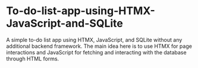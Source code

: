 # To-do-list-app-using-HTMX-JavaScript-and-SQLite
A simple to-do list app using HTMX, JavaScript, and SQLite without any additional backend framework. The main idea here is to use HTMX for page interactions and JavaScript for fetching and interacting with the database through HTML forms.